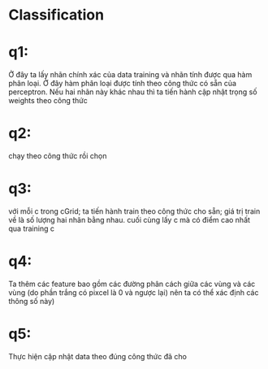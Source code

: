 # Classification
# q1: 
Ở đây ta lấy nhãn chính xác của data training và nhãn tính được qua hàm phân loại. 
Ở đây hàm phân loại được tính theo công thức có sẵn của perceptron. 
Nếu hai nhãn này khác nhau thì ta tiến hành cập nhật trọng số weights theo công thức
# q2: 
chạy theo công thức rồi chọn
# q3: 
với mỗi c trong cGrid; 
ta tiến hành train theo công thức cho sẵn; 
giá trị train về là số lượng hai nhãn bằng nhau. 
cuối cùng lấy c mà có điểm cao nhất qua training c
# q4: 
Ta thêm các feature bao gồm các đường phân cách giữa các vùng và các vùng (do phần trắng có pixcel là 0 và ngược lại) nên ta có thể xác định các thông số này)
# q5: 
Thực hiện cập nhật data theo đúng công thức đã cho
